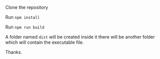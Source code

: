 Clone the repository

Run `npm install`

Run `npm run build`

A folder named `dist` will be created inside it there will be another folder which will contain the executable file.

Thanks.